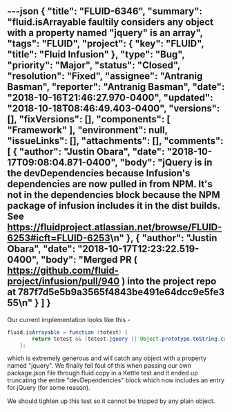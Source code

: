 ---json
{
  "title": "FLUID-6346",
  "summary": "fluid.isArrayable faultily considers any object with a property named \"jquery\" is an array",
  "tags": "FLUID",
  "project": {
    "key": "FLUID",
    "title": "Fluid Infusion"
  },
  "type": "Bug",
  "priority": "Major",
  "status": "Closed",
  "resolution": "Fixed",
  "assignee": "Antranig Basman",
  "reporter": "Antranig Basman",
  "date": "2018-10-16T21:46:27.970-0400",
  "updated": "2018-10-18T08:46:49.403-0400",
  "versions": [],
  "fixVersions": [],
  "components": [
    "Framework"
  ],
  "environment": null,
  "issueLinks": [],
  "attachments": [],
  "comments": [
    {
      "author": "Justin Obara",
      "date": "2018-10-17T09:08:04.871-0400",
      "body": "jQuery is in the devDependencies because Infusion's dependencies are now pulled in from NPM. It's not in the dependencies block because the NPM package of infusion includes it in the dist builds. See <https://fluidproject.atlassian.net/browse/FLUID-6253#icft=FLUID-6253>\n"
    },
    {
      "author": "Justin Obara",
      "date": "2018-10-17T12:23:22.519-0400",
      "body": "Merged PR ( <https://github.com/fluid-project/infusion/pull/940> ) into the project repo at 787f7d5e5b9a3565f4843be491e64dcc9e5fe355\n"
    }
  ]
}
---
Our current implementation looks like this - 

```java
fluid.isArrayable = function (totest) {
        return totest && (totest.jquery || Object.prototype.toString.call(totest) === "[object Array]");
    };
```

which is extremely generous and will catch any object with a property named "jquery". We finally fell foul of this when passing our own package.json file through fluid.copy in a Kettle test and it ended up truncating the entire "devDependencies" block which now includes an entry for jQuery (for some reason).

We should tighten up this test so it cannot be tripped by any plain object.

        